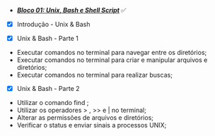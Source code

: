 * <strong> _[Bloco 01: Unix, Bash e Shell Script](https://github.com/guilhermemd/trybe-exercises/tree/master/exercises/bloco-1)_ </strong> :white_check_mark:
 - [x] Introdução - Unix & Bash
 
 - [x] Unix & Bash - Parte 1
* Executar comandos no terminal para navegar entre os diretórios;
* Executar comandos no terminal para criar e manipular arquivos e diretórios;
* Executar comandos no terminal para realizar buscas;

 - [x] Unix & Bash - Parte 2
* Utilizar o comando find ;
* Utilizar os operadores > , >> e | no terminal;
* Alterar as permissões de arquivos e diretórios;
* Verificar o status e enviar sinais a processos UNIX;
